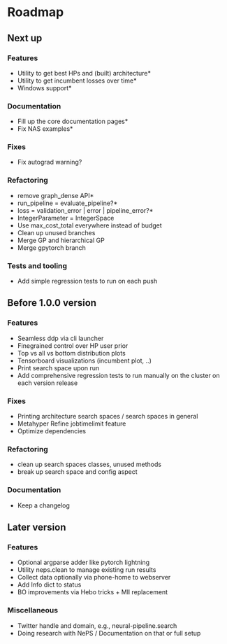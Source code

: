 # Roadmap

## Next up

### Features

- Utility to get best HPs and (built) architecture\*
- Utility to get incumbent losses over time\*
- Windows support\*

### Documentation

- Fill up the core documentation pages\*
- Fix NAS examples\*

### Fixes

- Fix autograd warning?

### Refactoring

- remove graph_dense API\*
- run_pipeline = evaluate_pipeline?\*
- loss = validation_error | error | pipeline_error?\*
- IntegerParameter = IntegerSpace
- Use max_cost_total everywhere instead of budget
- Clean up unused branches
- Merge GP and hierarchical GP
- Merge gpytorch branch

### Tests and tooling

- Add simple regression tests to run on each push

## Before 1.0.0 version

### Features

- Seamless ddp via cli launcher
- Finegrained control over HP user prior
- Top vs all vs bottom distribution plots
- Tensorboard visualizations (incumbent plot, ..)
- Print search space upon run
- Add comprehensive regression tests to run manually on the cluster on each version release

### Fixes

- Printing architecture search spaces / search spaces in general
- Metahyper Refine jobtimelimit feature
- Optimize dependencies

### Refactoring

- clean up search spaces classes, unused methods
- break up search space and config aspect

### Documentation

- Keep a changelog

## Later version

### Features

- Optional argparse adder like pytorch lightning
- Utility neps.clean to manage existing run results
- Collect data optionally via phone-home to webserver
- Add Info dict to status
- BO improvements via Hebo tricks + Mll replacement

### Miscellaneous

- Twitter handle and domain, e.g., neural-pipeline.search
- Doing research with NePS / Documentation on that or full setup
